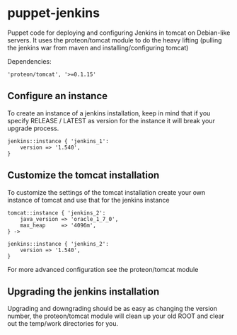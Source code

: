 puppet-jenkins
=============

Puppet code for deploying and configuring Jenkins in tomcat on Debian-like servers. It uses the proteon/tomcat module to do the heavy lifting (pulling the jenkins war from maven and installing/configuring tomcat)

Dependencies:

    'proteon/tomcat', '>=0.1.15'

Configure an instance
-------------------------
To create an instance of a jenkins installation, keep in mind that if you specify RELEASE / LATEST as version for the instance it will break your upgrade process.

    jenkins::instance { 'jenkins_1': 
        version => '1.540',
    }
    
Customize the tomcat installation
---------------------------------
To customize the settings of the tomcat installation create your own instance of tomcat and use that for the jenkins instance

    tomcat::instance { 'jenkins_2': 
        java_version => 'oracle_1_7_0',
        max_heap     => '4096m',
    } ->
    
    jenkins::instance { 'jenkins_2': 
        version => '1.540',
    }
    
For more advanced configuration see the proteon/tomcat module

Upgrading the jenkins installation
----------------------------------
Upgrading and downgrading should be as easy as changing the version number, the proteon/tomcat module will clean up your old ROOT and clear out the temp/work directories for you.